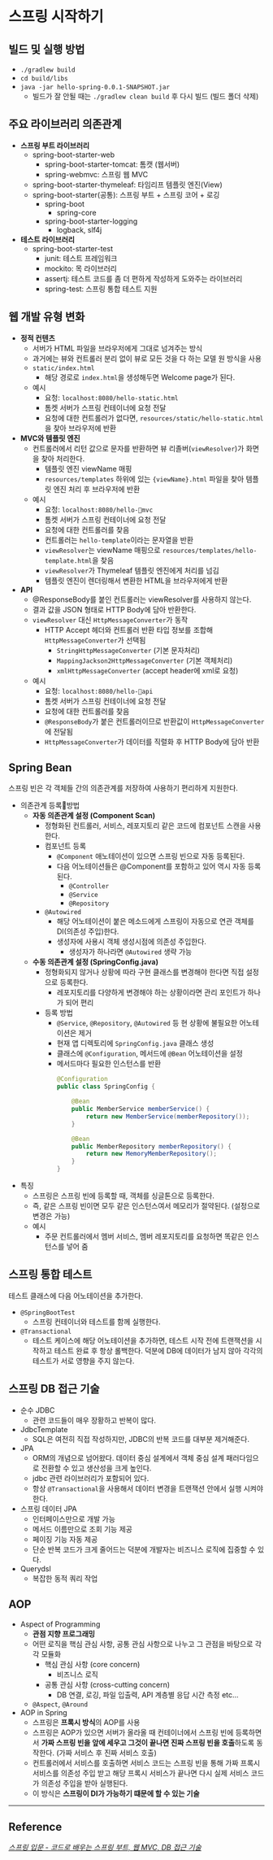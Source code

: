 # 스프링 시작하기
## 빌드 및 실행 방법
- `./gradlew build`
- `cd build/libs`
- `java -jar hello-spring-0.0.1-SNAPSHOT.jar`
	- 빌드가 잘 안될 때는 `./gradlew clean build` 후 다시 빌드 (빌드 폴더 삭제)

## 주요 라이브러리 의존관계
- **스프링 부트 라이브러리**
	- spring-boot-starter-web
		- spring-boot-starter-tomcat: 톰캣 (웹서버)
		- spring-webmvc: 스프링 웹 MVC
	- spring-boot-starter-thymeleaf: 타임리프 템플릿 엔진(View) 
	- spring-boot-starter(공통): 스프링 부트 + 스프링 코어 + 로깅
		- spring-boot
			- spring-core
		- spring-boot-starter-logging
			- logback, slf4j
- **테스트 라이브러리**
	- spring-boot-starter-test
		- junit: 테스트 프레임워크  
		- mockito: 목 라이브러리  
		- assertj: 테스트 코드를 좀 더 편하게 작성하게 도와주는 라이브러리 
		- spring-test: 스프링 통합 테스트 지원

## 웹 개발 유형 변화
- **정적 컨텐츠**
	- 서버가 HTML 파일을 브라우저에게 그대로 넘겨주는 방식
	- 과거에는 뷰와 컨트롤러 분리 없이 뷰로 모든 것을 다 하는 모델 원 방식을 사용
	- `static/index.html`
		- 해당 경로로 `index.html`을 생성해두면 Welcome page가 된다.
	- 예시
		- 요청: `localhost:8080/hello-static.html`
		- 톰켓 서버가 스프링 컨테이너에 요청 전달
		- 요청에 대한 컨트롤러가 없다면, `resources/static/hello-static.html`을 찾아 브라우저에 반환
- **MVC와 템플릿 엔진**
	- 컨트롤러에서 리턴 값으로 문자를 반환하면 뷰 리졸버(`viewResolver`)가 화면을 찾아 처리한다.
		- 템플릿 엔진 viewName 매핑
		- `resources/templates` 하위에 있는 `{viewName}.html` 파일을 찾아 템플릿 엔진 처리 후 브라우저에 반환
	- 예시
		- 요청: `localhost:8080/hello-mvc`
		- 톰켓 서버가 스프링 컨테이너에 요청 전달
		- 요청에 대한 컨트롤러를 찾음
		- 컨트롤러는 `hello-template`이라는 문자열을 반환
		- `viewResolver`는 viewName 매핑으로 `resources/templates/hello-template.html`을 찾음
		- `viewResolver`가 Thymeleaf 템플릿 엔진에게 처리를 넘김
		- 템플릿 엔진이 렌더링해서 변환한 HTML을 브라우저에게 반환
- **API**
	- @ResponseBody를 붙인 컨트롤러는 viewResolver를 사용하지 않는다.
	- 결과 값을 JSON 형태로 HTTP Body에 담아 반환한다.
	- `viewResolver` 대신 `HttpMessageConverter`가 동작
		- HTTP Accept 헤더와 컨트롤러 반환 타입 정보를 조합해 `HttpMessageConverter`가 선택됨
			- `StringHttpMessageConverter` (기본 문자처리)
			- `MappingJackson2HttpMessageConverter` (기본 객체처리)
			- `xmlHttpMessageConverter` (accept header에 xml로 요청)
	- 예시
		- 요청: `localhost:8080/hello-api`
		- 톰켓 서버가 스프링 컨테이너에 요청 전달
		- 요청에 대한 컨트롤러를 찾음
		- `@ResponseBody`가 붙은 컨트롤러이므로 반환값이 `HttpMessageConverter`에 전달됨
		- `HttpMessageConverter`가 데이터를 직렬화 후 HTTP Body에 담아 반환

## Spring Bean
스프링 빈은 각 객체들 간의 의존관계를 저장하여 사용하기 편리하게 지원한다.
- 의존관계 등록방법
	- **자동 의존관계 설정 (Component Scan)**
		- 정형화된 컨트롤러, 서비스, 레포지토리 같은 코드에 컴포넌트 스캔을 사용한다.
		- 컴포넌트 등록
			- `@Component` 애노테이션이 있으면 스프링 빈으로 자동 등록된다.
			- 다음 어노테이션들은 @Component를 포함하고 있어 역시 자동 등록된다.
				- `@Controller`
				- `@Service`
				- `@Repository`
		- `@Autowired`
			- 해당 어노테이션이 붙은 메소드에게 스프링이 자동으로 연관 객체를 DI(의존성 주입)한다.
			- 생성자에 사용시 객체 생성시점에 의존성 주입한다.
				- 생성자가 하나라면 `@Autowired` 생략 가능
	- **수동 의존관계 설정 (SpringConfig.java)**
		- 정형화되지 않거나 상황에 따라 구현 클래스를 변경해야 한다면 직접 설정으로 등록한다.
			- 레포지토리를 다양하게 변경해야 하는 상황이라면 관리 포인트가 하나가 되어 편리
		- 등록 방법
			- `@Service`, `@Repository`, `@Autowired` 등 현 상황에 불필요한 어노테이션은 제거
			- 현재 앱 디렉토리에 `SpringConfig.java` 클래스 생성
			- 클래스에 `@Configuration`, 메서드에 `@Bean` 어노테이션을 설정
			- 메서드마다 필요한 인스턴스를 반환
				```java
				@Configuration
				public class SpringConfig {
				
					@Bean
					public MemberService memberService() {
					    return new MemberService(memberRepository());
					}
				
				    @Bean     
				    public MemberRepository memberRepository() {
					    return new MemoryMemberRepository();
				    }
				}
				```
- 특징
	- 스프링은 스프링 빈에 등록할 때, 객체를 싱글톤으로 등록한다.
	- 즉, 같은 스프링 빈이면 모두 같은 인스턴스여서 메모리가 절약된다. (설정으로 변경은 가능)
	- 예시
		- 주문 컨트롤러에서 멤버 서비스, 멤버 레포지토리를 요청하면 똑같은 인스턴스를 넣어 줌

## 스프링 통합 테스트
테스트 클래스에 다음 어노테이션을 추가한다.
- `@SpringBootTest`
	- 스프링 컨테이너와 테스트를 함께 실행한다.
- `@Transactional`
	- 테스트 케이스에 해당 어노테이션을 추가하면, 테스트 시작 전에 트랜잭션을 시작하고 테스트 완료 후 항상 롤백한다. 덕분에 DB에 데이터가 남지 않아 각각의 테스트가 서로 영향을 주지 않는다.

## 스프링 DB 접근 기술
- 순수 JDBC
	- 관련 코드들이 매우 장황하고 반복이 많다.
- JdbcTemplate
	- SQL은 여전히 직접 작성하지만, JDBC의 반복 코드를 대부분 제거해준다.
- JPA
	- ORM의 개념으로 넘어왔다. 데이터 중심 설계에서 객체 중심 설계 패러다임으로 전환할 수 있고 생산성을 크게 높인다.
	- jdbc 관련 라이브러리가 포함되어 있다.
	- 항상 `@Transactional`을 사용해서 데이터 변경을 트랜잭션 안에서 실행 시켜야 한다.
- 스프링 데이터 JPA
	- 인터페이스만으로 개발 가능
	- 메서드 이름만으로 조회 기능 제공
	- 페이징 기능 자동 제공
	- 단순 반복 코드가 크게 줄어드는 덕분에 개발자는 비즈니스 로직에 집중할 수 있다.
- Querydsl
	- 복잡한 동적 쿼리 작업

## AOP
- Aspect of Programming
	- **관점 지향 프로그래밍**
	- 어떤 로직을 핵심 관심 사항, 공통 관심 사항으로 나누고 그 관점을 바탕으로 각각 모듈화
		- 핵심 관심 사항 (core concern)
			- 비즈니스 로직
		- 공통 관심 사항 (cross-cutting concern)
			- DB 연결, 로깅, 파일 입출력, API 계층별 응답 시간 측정 etc...
	- `@Aspect`, `@Around`
- AOP in Spring
	- 스프링은 **프록시 방식**의 AOP를 사용
	- 스프링은 AOP가 있으면 서버가 올라올 때 컨테이너에서 스프링 빈에 등록하면서 **가짜 스프링 빈을 앞에 세우고 그것이 끝나면 진짜 스프링 빈을 호출**하도록 동작한다. (가짜 서비스 후 진짜 서비스 호출)
	- 컨트롤러에서 서비스를 호출하면 서비스 코드는 스프링 빈을 통해 가짜 프록시 서비스를 의존성 주입 받고 해당 프록시 서비스가 끝나면 다시 실제 서비스 코드가 의존성 주입을 받아 실행된다.
	- 이 방식은 **스프링이 DI가 가능하기 떄문에 할 수 있는 기술**

***
## Reference
*[스프링 입문 - 코드로 배우는 스프링 부트, 웹 MVC, DB 접근 기술](https://www.inflearn.com/course/%EC%8A%A4%ED%94%84%EB%A7%81-%EC%9E%85%EB%AC%B8-%EC%8A%A4%ED%94%84%EB%A7%81%EB%B6%80%ED%8A%B8)*